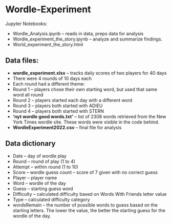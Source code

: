 # Wordle-Experiment
Jupyter Notebooks:
-	Wordle_Analysis.ipynb – reads in data, preps data for analysis
-	Wordle_experiment_the_story.ipynb – analyze and summarize findings.
-	World_experiment_the_story.html

## Data files:
-	**wordle_experiment.xlsx** – tracks daily scores of two players for 40 days
-	There were 4 rounds of 10 days each
-	Each round had a different theme:
  - Round 1 – players chose their own starting word, but used that same word all round
  - Round 2 – players started each day with a different word
  - Round 3 – players both started with ADIEU
  - Round 4 – players both started with STERN
-	**‘nyt wordle good words.txt’** – list of 2308 words retrieved from the New York Times wordle site. These words were visible in the code behind.
-	**WordleExperiment2022.csv** – final file for analysis
##	Data dictionary
-	Date – day of wordle play
-	Round – round of play (1 to 4)
-	Attempt – within round (1 to 10)
-	Score – wordle guess count – score of 7 given with no correct guess
-	Player – player name
-	Word – wordle of the day
-	Guess – starting guess word
-	Difficulty – calculated difficulty based on Words With Friends letter value
-	Type – calculated difficulty category
-	wordsRemain – the number of possible words to guess based on the starting letters. The lower the value, the better the starting guess for the wordle of the day.
